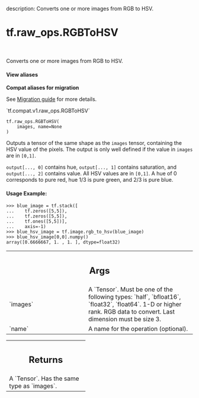 description: Converts one or more images from RGB to HSV.

<div itemscope itemtype="http://developers.google.com/ReferenceObject">
<meta itemprop="name" content="tf.raw_ops.RGBToHSV" />
<meta itemprop="path" content="Stable" />
</div>

# tf.raw_ops.RGBToHSV

<!-- Insert buttons and diff -->

<table class="tfo-notebook-buttons tfo-api nocontent" align="left">

</table>



Converts one or more images from RGB to HSV.

<section class="expandable">
  <h4 class="showalways">View aliases</h4>
  <p>
<b>Compat aliases for migration</b>
<p>See
<a href="https://www.tensorflow.org/guide/migrate">Migration guide</a> for
more details.</p>
<p>`tf.compat.v1.raw_ops.RGBToHSV`</p>
</p>
</section>

<pre class="devsite-click-to-copy prettyprint lang-py tfo-signature-link">
<code>tf.raw_ops.RGBToHSV(
    images, name=None
)
</code></pre>



<!-- Placeholder for "Used in" -->

Outputs a tensor of the same shape as the `images` tensor, containing the HSV
value of the pixels. The output is only well defined if the value in `images`
are in `[0,1]`.

`output[..., 0]` contains hue, `output[..., 1]` contains saturation, and
`output[..., 2]` contains value. All HSV values are in `[0,1]`. A hue of 0
corresponds to pure red, hue 1/3 is pure green, and 2/3 is pure blue.

#### Usage Example:



```
>>> blue_image = tf.stack([
...    tf.zeros([5,5]),
...    tf.zeros([5,5]),
...    tf.ones([5,5])],
...    axis=-1)
>>> blue_hsv_image = tf.image.rgb_to_hsv(blue_image)
>>> blue_hsv_image[0,0].numpy()
array([0.6666667, 1. , 1. ], dtype=float32)
```

<!-- Tabular view -->
 <table class="responsive fixed orange">
<colgroup><col width="214px"><col></colgroup>
<tr><th colspan="2"><h2 class="add-link">Args</h2></th></tr>

<tr>
<td>
`images`
</td>
<td>
A `Tensor`. Must be one of the following types: `half`, `bfloat16`, `float32`, `float64`.
1-D or higher rank. RGB data to convert. Last dimension must be size 3.
</td>
</tr><tr>
<td>
`name`
</td>
<td>
A name for the operation (optional).
</td>
</tr>
</table>



<!-- Tabular view -->
 <table class="responsive fixed orange">
<colgroup><col width="214px"><col></colgroup>
<tr><th colspan="2"><h2 class="add-link">Returns</h2></th></tr>
<tr class="alt">
<td colspan="2">
A `Tensor`. Has the same type as `images`.
</td>
</tr>

</table>

